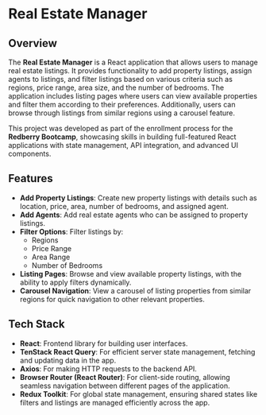 # Real Estate Manager

## Overview
The **Real Estate Manager** is a React application that allows users to manage real estate listings. It provides functionality to add property listings, assign agents to listings, and filter listings based on various criteria such as regions, price range, area size, and the number of bedrooms. The application includes listing pages where users can view available properties and filter them according to their preferences. Additionally, users can browse through listings from similar regions using a carousel feature.

This project was developed as part of the enrollment process for the **Redberry Bootcamp**, showcasing skills in building full-featured React applications with state management, API integration, and advanced UI components.

## Features
- **Add Property Listings**: Create new property listings with details such as location, price, area, number of bedrooms, and assigned agent.
- **Add Agents**: Add real estate agents who can be assigned to property listings.
- **Filter Options**: Filter listings by:
    - Regions
    - Price Range
    - Area Range
    - Number of Bedrooms
- **Listing Pages**: Browse and view available property listings, with the ability to apply filters dynamically.
- **Carousel Navigation**: View a carousel of listing properties from similar regions for quick navigation to other relevant properties.

## Tech Stack
- **React**: Frontend library for building user interfaces.
- **TenStack React Query**: For efficient server state management, fetching and updating data in the app.
- **Axios**: For making HTTP requests to the backend API.
- **Browser Router (React Router)**: For client-side routing, allowing seamless navigation between different pages of the application.
- **Redux Toolkit**: For global state management, ensuring shared states like filters and listings are managed efficiently across the app.
